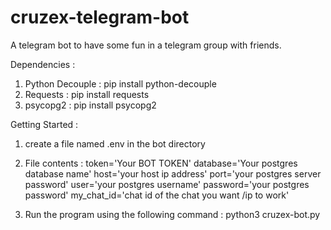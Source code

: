 # cruzex-telegram-bot
 A telegram bot to have some fun in a telegram group with friends.
 
 Dependencies :
 1. Python Decouple : pip install python-decouple
 2. Requests : pip install requests
 3. psycopg2 : pip install psycopg2

 Getting Started :
 1. create a file named .env in the bot directory
 2. File contents : 
   token='Your BOT TOKEN'
   database='Your postgres database name'
   host='your host ip address'
   port='your postgres server password'
   user='your postgres username'
   password='your postgres password'
   my_chat_id='chat id of the chat you want /ip to work'
  
 3. Run the program using the following command :
    python3 cruzex-bot.py
